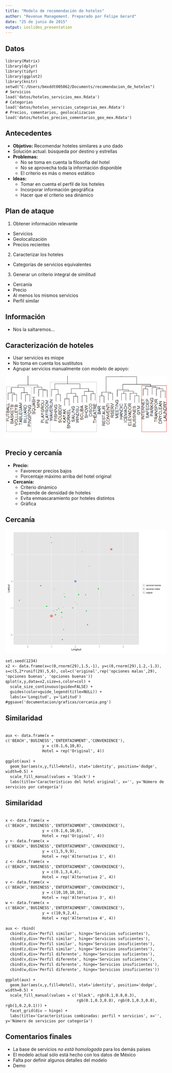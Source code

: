 ```yaml
---
title: "Modelo de recomendación de hoteles"
author: "Revenue Management. Preparado por Felipe Gerard"
date: "25 de junio de 2015"
output: ioslides_presentation
---
```



## Datos

```{r, echo=FALSE, message=FALSE, warning=FALSE, eval=T}
library(Matrix)
library(dplyr)
library(tidyr)
library(ggplot2)
library(knitr)
setwd("C:/Users/bmxddt005062/Documents/recomendacion_de_hoteles")
# Servicios
load('datos/hoteles_servicios_mex.Rdata')
# Categorias
load('datos/hoteles_servicios_categorias_mex.Rdata')
# Precios, comentarios, geolocalizacion
load('datos/hoteles_precios_comentarios_geo_mex.Rdata')
```

## Antecedentes

- **Objetivo:** Recomendar hoteles similares a uno dado
- Solución actual: búsqueda por destino y estrellas
- **Problemas:**
  - No se toma en cuenta la filosofía del hotel
  - No se aprovecha toda la información disponible
  - El criterio es más o menos estático
- **Ideas:**
  - Tomar en cuenta el perfil de los hoteles
  - Incorporar información geográfica
  - Hacer que el criterio sea dinámico


## Plan de ataque

1. Obtener información relevante
  - Servicios
  - Geolocalización
  - Precios recientes
2. Caracterizar los hoteles
  - Categorías de servicios equivalentes
3. Generar un criterio integral de similitud
  - Cercanía
  - Precio
  - Al menos los mismos servicios
  - Perfil similar

## Información

- Nos la saltaremos...


## Caracterización de hoteles

- Usar servicios es miope
- No toma en cuenta los sustitutos
- Agrupar servicios manualmente con modelo de apoyo:

![Aglomerado jerárquico](graficas/dendrograma_parcial.png)


## Precio y cercanía

- **Precio:**
  - Favorecer precios bajos
  - Porcentaje máximo arriba del hotel original
- **Cercanía:**
  - Criterio dinámico
  - Depende de densidad de hoteles
  - Evita enmascaramiento por hoteles distintos
  - Gráfica


## Cercanía

![a](graficas/cercania.png)

```{r, echo=FALSE, eval=FALSE}
set.seed(1234)
x2 <- data.frame(x=c(0,rnorm(29),1.5,-1), y=c(0,rnorm(29),1.2,-1.3), s=c(5,2*runif(29),5,6), col=c('original',rep('opciones malas',29), 'opciones buenas', 'opciones buenas'))
qplot(x,y,data=x2,size=s,color=col) +
  scale_size_continuous(guide=FALSE) +
  guides(color=guide_legend(title=NULL)) +
  labs(x='Longitud', y='Latitud')
#ggsave('documentacion/graficas/cercania.png')
```


## Similaridad

```{r, echo=FALSE, fig.width=12, fig.height=8}

aux <- data.frame(x = c('BEACH','BUSINESS','ENTERTAINMENT','CONVENIENCE'),
                y = c(0.1,6,10,8),
                Hotel = rep('Original', 4))

ggplot(aux) +
  geom_bar(aes(x,y,fill=Hotel), stat='identity', position='dodge', width=0.5) +
  scale_fill_manual(values = 'black') +
  labs(title='Características del hotel original', x='', y='Número de servicios por categoría')

```


## Similaridad

```{r, echo=FALSE, fig.width=12, fig.height=8}

x <- data.frame(x = c('BEACH','BUSINESS','ENTERTAINMENT','CONVENIENCE'),
                y = c(0.1,6,10,8),
                Hotel = rep('Original', 4))
y <- data.frame(x = c('BEACH','BUSINESS','ENTERTAINMENT','CONVENIENCE'),
                y = c(1,5,9,9),
                Hotel = rep('Alternativa 1', 4))
z <- data.frame(x = c('BEACH','BUSINESS','ENTERTAINMENT','CONVENIENCE'),
                y = c(0.1,3,4,4),
                Hotel = rep('Alternativa 2', 4))
v <- data.frame(x = c('BEACH','BUSINESS','ENTERTAINMENT','CONVENIENCE'),
                y = c(10,10,10,10),
                Hotel = rep('Alternativa 3', 4))
w <- data.frame(x = c('BEACH','BUSINESS','ENTERTAINMENT','CONVENIENCE'),
                y = c(10,9,2,4),
                Hotel = rep('Alternativa 4', 4))

aux <- rbind(
  cbind(x,div='Perfil similar', hinge='Servicios suficientes'),
  cbind(y,div='Perfil similar', hinge='Servicios suficientes'),
  cbind(x,div='Perfil similar', hinge='Servicios insuficientes'),
  cbind(z,div='Perfil similar', hinge='Servicios insuficientes'),
  cbind(x,div='Perfil diferente', hinge='Servicios suficientes'),
  cbind(v,div='Perfil diferente', hinge='Servicios suficientes'),
  cbind(x,div='Perfil diferente', hinge='Servicios insuficientes'),
  cbind(w,div='Perfil diferente', hinge='Servicios insuficientes'))

ggplot(aux) +
  geom_bar(aes(x,y,fill=Hotel), stat='identity', position='dodge', width=0.5) +
  scale_fill_manual(values = c('black', rgb(0.1,0.8,0.3),
                               rgb(0.1,0.3,0.8), rgb(0.1,0.3,0.8), rgb(1,0.2,0.1))) +
  facet_grid(div ~ hinge) +
  labs(title='Características combinadas: perfil + servicios', x='', y='Número de servicios por categoría')

```

## Comentarios finales

- La base de servicios _no está homologada_ para los demás países
- El modelo actual sólo está hecho con los datos de México
- Falta por definir algunos detalles del modelo
- Demo


